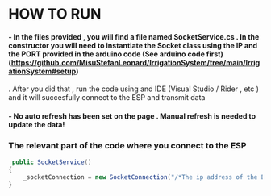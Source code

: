 # HOW TO RUN

#### - In the files provided , you will find a file named SocketService.cs . In the constructor you will need to instantiate the Socket class using the IP and the PORT  provided in the arduino code (See arduino code first)(https://github.com/MisuStefanLeonard/IrrigationSystem/tree/main/IrrigationSystem#setup)
 . After you did that , run the code using and IDE (Visual Studio / Rider , etc ) and it will succesfully connect to the ESP and transmit data
#### - No auto refresh has been set on the page . Manual refresh is needed to update the data!


### The relevant part of the code where you connect to the ESP

```csharp
 public SocketService()
{
    _socketConnection = new SocketConnection("/*The ip address of the ESP*/", /*If you decide to change port , change in Arduino code as well*/5055);
}
```
